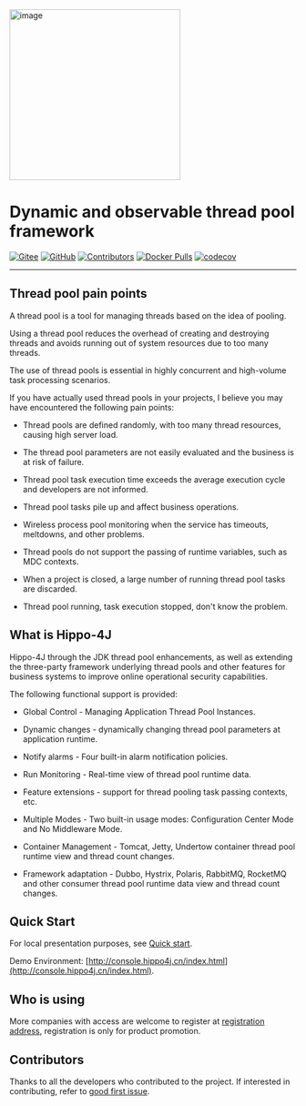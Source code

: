 <img align="center" width="300" alt="image" src="https://user-images.githubusercontent.com/77398366/181906454-b46f6a14-7c2c-4b8f-8b0a-40432521bed8.png">

# Dynamic and observable thread pool framework

[![Gitee](https://gitee.com/itmachen/hippo4j/badge/star.svg?theme=gvp)](https://gitee.com/itmachen/hippo4j) [![GitHub](https://img.shields.io/github/stars/opengoofy/hippo4j?color=5470c6)](https://github.com/opengoofy/hippo4j) [![Contributors](https://img.shields.io/github/contributors/opengoofy/hippo4j?color=3ba272)](https://github.com/opengoofy/hippo4j/graphs/contributors) [![Docker Pulls](https://img.shields.io/docker/pulls/hippo4j/hippo4j-server.svg?label=docker%20pulls&color=fac858)](https://store.docker.com/community/images/hippo4j/hippo4j-server) [![codecov](https://codecov.io/gh/opengoofy/hippo4j/branch/develop/graph/badge.svg?token=WBUVJN107I)](https://codecov.io/gh/opengoofy/hippo4j)

-------

## Thread pool pain points

A thread pool is a tool for managing threads based on the idea of pooling.

Using a thread pool reduces the overhead of creating and destroying threads and avoids running out of system resources due to too many threads.

The use of thread pools is essential in highly concurrent and high-volume task processing scenarios.

If you have actually used thread pools in your projects, I believe you may have encountered the following pain points:

- Thread pools are defined randomly, with too many thread resources, causing high server load.

- The thread pool parameters are not easily evaluated and the business is at risk of failure.
- Thread pool task execution time exceeds the average execution cycle and developers are not informed.
- Thread pool tasks pile up and affect business operations.
- Wireless process pool monitoring when the service has timeouts, meltdowns, and other problems.
- Thread pools do not support the passing of runtime variables, such as MDC contexts.
- When a project is closed, a large number of running thread pool tasks are discarded.
- Thread pool running, task execution stopped, don't know the problem.

## What is Hippo-4J

Hippo-4J through the JDK thread pool enhancements, as well as extending the three-party framework underlying thread pools and other features for business systems to improve online operational security capabilities.

The following functional support is provided:

- Global Control - Managing Application Thread Pool Instances.

- Dynamic changes - dynamically changing thread pool parameters at application runtime.
- Notify alarms - Four built-in alarm notification policies.
- Run Monitoring - Real-time view of thread pool runtime data.
- Feature extensions - support for thread pooling task passing contexts, etc.
- Multiple Modes - Two built-in usage modes: Configuration Center Mode and No Middleware Mode.
- Container Management - Tomcat, Jetty, Undertow container thread pool runtime view and thread count changes.
- Framework adaptation - Dubbo, Hystrix, Polaris, RabbitMQ, RocketMQ and other consumer thread pool runtime data view and thread count changes.

## Quick Start

For local presentation purposes, see [Quick start](https://hippo4j.cn/docs/user_docs/user_guide/quick-start).

Demo Environment: [http://console.hippo4j.cn/index.html](http://console.hippo4j.cn/index.html).

## Who is using

More companies with access are welcome to register at [registration address](https://github.com/opengoofy/hippo4j/issues/13), registration is only for product promotion.

## Contributors
Thanks to all the developers who contributed to the project. If interested in contributing, refer to [good first issue](https://github.com/opengoofy/hippo4j/issues?q=is%3Aopen+is%3Aissue+label%3A%22good+first+issue%22).
